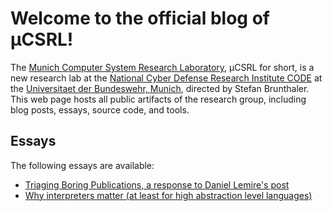 # Welcome to the official blog of μCSRL!

The [Munich Computer System Research Laboratory](https://www.unibw.de/ucsrl-en), μCSRL for short, is a new research lab at the [National Cyber Defense Research Institute CODE](https://www.unibw.de/code) at the [Universitaet der Bundeswehr, Munich](https://www.unibw.de), directed by Stefan Brunthaler.
This web page hosts all public artifacts of the research group, including blog posts, essays, source code, and tools.

## Essays
The following essays are available:
- [Triaging Boring Publications, a response to Daniel Lemire's post](essays/20210102-academic-ills.md)
- [Why interpreters matter (at least for high abstraction level languages)](essays/20120712-why-interpreters.md)
